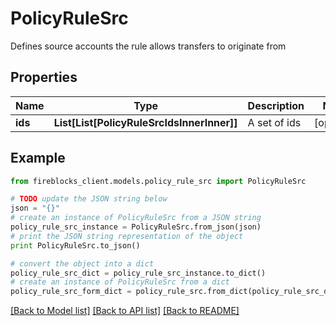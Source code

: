 # PolicyRuleSrc

Defines source accounts the rule allows transfers to originate from

## Properties
Name | Type | Description | Notes
------------ | ------------- | ------------- | -------------
**ids** | **List[List[PolicyRuleSrcIdsInnerInner]]** | A set of ids | [optional] 

## Example

```python
from fireblocks_client.models.policy_rule_src import PolicyRuleSrc

# TODO update the JSON string below
json = "{}"
# create an instance of PolicyRuleSrc from a JSON string
policy_rule_src_instance = PolicyRuleSrc.from_json(json)
# print the JSON string representation of the object
print PolicyRuleSrc.to_json()

# convert the object into a dict
policy_rule_src_dict = policy_rule_src_instance.to_dict()
# create an instance of PolicyRuleSrc from a dict
policy_rule_src_form_dict = policy_rule_src.from_dict(policy_rule_src_dict)
```
[[Back to Model list]](../README.md#documentation-for-models) [[Back to API list]](../README.md#documentation-for-api-endpoints) [[Back to README]](../README.md)


